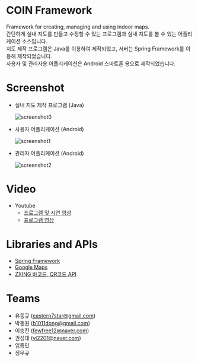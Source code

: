 # COIN Framework
Framework for creating, managing and using indoor maps.\
간단하게 실내 지도를 만들고 수정할 수 있는 프로그램과 실내 지도를 볼 수 있는 어플리케이션 소스입니다.\
지도 제작 프로그램은 Java를 이용하여 제작되었고, 서버는 Spring Framework를 이용해 제작되었습니다.\
사용자 및 관리자용 어플리케이션은 Android 스마트폰 용으로 제작되었습니다.

# Screenshot
* 실내 지도 제작 프로그램 (Java)

  ![screenshot0](https://github.com/Tamuel/KNU_OSS_2016_BECOME/blob/master/Screenshot/01_coin.png)
  
* 사용자 어플리케이션 (Android)

  ![screenshot1](https://github.com/Tamuel/KNU_OSS_2016_BECOME/blob/master/Screenshot/02_coin.png)
  
* 관리자 어플리케이션 (Android)

  ![screenshot2](https://github.com/Tamuel/KNU_OSS_2016_BECOME/blob/master/Screenshot/03_coin.png)

# Video
* Youtube
  * [프로그램 및 시연 영상](https://www.youtube.com/watch?v=l68vaEEVJ20)
  * [프로그램 영상](https://www.youtube.com/watch?v=mUppaqvo_qE)
  
# Libraries and APIs
* [Spring Framework](https://spring.io/)
* [Google Maps](https://cloud.google.com/maps-platform/maps/?hl=ko)
* [ZXING 바코드, QR코드 API](https://github.com/zxing/zxing)

# Teams
* 유동규 (eastern7star@gmail.com)
* 박동원 (b1011dong@gmail.com)
* 이승진 (fewfree12@naver.com)
* 권성대 (yi2201@naver.com)
* 임종민
* 정무규
